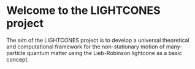 # Welcome to the LIGHTCONES project 


The aim of the LIGHTCONES project is to develop a universal theoretical and computational framework for the non-stationary motion of many-particle quantum matter using the Lieb-Robinson lightcone as a basic concept. 

```{tableofcontents}
```
